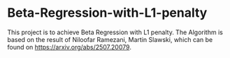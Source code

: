 # Beta-Regression-with-L1-penalty
This project is to achieve Beta Regression with L1 penalty. The Algorithm is based on the result of Niloofar Ramezani, Martin Slawski, which can be found on https://arxiv.org/abs/2507.20079. 
